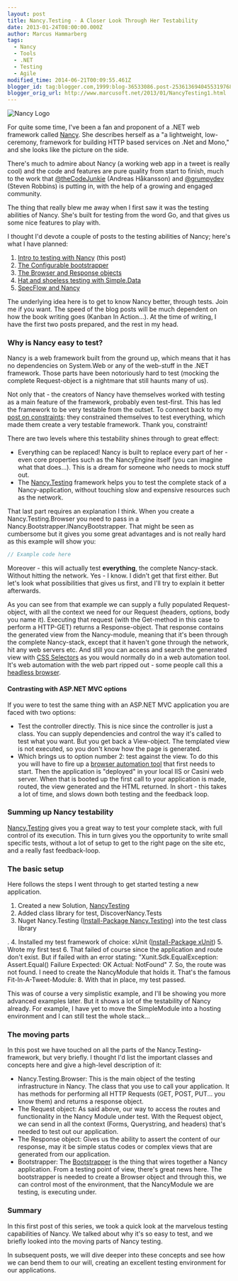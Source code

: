 ```yaml
---
layout: post
title: Nancy.Testing - A Closer Look Through Her Testability
date: 2013-01-24T08:00:00.000Z
author: Marcus Hammarberg
tags:
  - Nancy
  - Tools
  - .NET
  - Testing
  - Agile
modified_time: 2014-06-21T00:09:55.461Z
blogger_id: tag:blogger.com,1999:blog-36533086.post-2536136940455319768
blogger_orig_url: http://www.marcusoft.net/2013/01/NancyTesting1.html
---
```


![Nancy Logo](http://nancyfx.org/images/logo.png)

For quite some time, I've been a fan and proponent of a .NET web framework called [Nancy](http://www.nancyfx.org/). She describes herself as a "a lightweight, low-ceremony, framework for building HTTP based services on .Net and Mono," and she looks like the picture on the side.

There's much to admire about Nancy (a working web app in a tweet is really cool) and the code and features are pure quality from start to finish, much to the work that [@theCodeJunkie](http://thecodejunkie/) (Andreas Håkansson) and [@grumpydev](https://twitter.com/Grumpydev) (Steven Robbins) is putting in, with the help of a growing and engaged community.

The thing that really blew me away when I first saw it was the testing abilities of Nancy. She's built for testing from the word Go, and that gives us some nice features to play with.

I thought I'd devote a couple of posts to the testing abilities of Nancy; here's what I have planned:

1. [Intro to testing with Nancy](http://www.marcusoft.net/2013/01/NancyTesting1.html) (this post)
2. [The Configurable bootstrapper](http://www.marcusoft.net/2013/01/NancyTesting2.html)
3. [The Browser and Response objects](http://www.marcusoft.net/2013/01/NancyTesting3.html)
4. [Hat and shoeless testing with Simple.Data](http://www.marcusoft.net/2013/02/NancyTesting4.html)
5. [SpecFlow and Nancy](http://www.marcusoft.net/2013/02/NancyTesting5.html)

The underlying idea here is to get to know Nancy better, through tests. Join me if you want. The speed of the blog posts will be much dependent on how the book writing goes (Kanban In Action...). At the time of writing, I have the first two posts prepared, and the rest in my head.

### Why is Nancy easy to test?

Nancy is a web framework built from the ground up, which means that it has no dependencies on System.Web or any of the web-stuff in the .NET framework. Those parts have been notoriously hard to test (mocking the complete Request-object is a nightmare that still haunts many of us).

Not only that - the creators of Nancy have themselves worked with testing as a main feature of the framework, probably even test-first. This has led the framework to be very testable from the outset. To connect back to my [post on constraints](http://www.marcusoft.net/2013/01/on-constraints.html): they constrained themselves to test everything, which made them create a very testable framework. Thank you, constraint!

There are two levels where this testability shines through to great effect:

- Everything can be replaced! Nancy is built to replace every part of her - even core properties such as the NancyEngine itself (you can imagine what that does...). This is a dream for someone who needs to mock stuff out.
- The [Nancy.Testing](http://nancy.testing/) framework helps you to test the complete stack of a Nancy-application, without touching slow and expensive resources such as the network.

That last part requires an explanation I think. When you create a Nancy.Testing.Browser you need to pass in a Nancy.Bootstrapper.INancyBootstrapper. That might be seen as cumbersome but it gives you some great advantages and is not really hard as this example will show you:

```csharp
// Example code here
```

Moreover - this will actually test **everything**, the complete Nancy-stack. Without hitting the network. Yes - I know. I didn't get that first either. But let's look what possibilities that gives us first, and I'll try to explain it better afterwards.

As you can see from that example we can supply a fully populated Request-object, with all the context we need for our Request (headers, options, body you name it).
Executing that request (with the Get-method in this case to perform a HTTP-GET) returns a Response-object. That response contains the generated view from the Nancy-module, meaning that it's been through the complete Nancy-stack, except that it haven't gone through the network, hit any web servers etc. And still you can access and search the generated view with [CSS Selectors](http://www.w3.org/TR/CSS2/selector.html) as you would normally do in a web automation tool. It's web automation with the web part ripped out - some people call this a [headless browser](http://blog.arhg.net/2009/10/what-is-headless-browser.html).

#### Contrasting with ASP.NET MVC options

If you were to test the same thing with an ASP.NET MVC application you are faced with two options:

- Test the controller directly. This is nice since the controller is just a class. You can supply dependencies and control the way it's called to test what you want. But you get back a View-object. The templated view is not executed, so you don't know how the page is generated.
- Which brings us to option number 2: test against the view. To do this you will have to fire up a [browser automation tool](http://www.marcusoft.net/2012/05/specflow-page-objects-and.html) that first needs to start. Then the application is "deployed" in your local IIS or Casini web server. When that is booted up the first call to your application is made, routed, the view generated and the HTML returned. In short - this takes a lot of time, and slows down both testing and the feedback loop.

### Summing up Nancy testability

[Nancy.Testing](http://nancy.testing/) gives you a great way to test your complete stack, with full control of its execution. This in turn gives you the opportunity to write small specific tests, without a lot of setup to get to the right page on the site etc, and a really fast feedback-loop.

### The basic setup

Here follows the steps I went through to get started testing a new application.

1. Created a new Solution, [NancyTesting](https://github.com/marcusoftnet/DiscoveringNancyThroughTests)
2. Added class library for test, DiscoverNancy.Tests
3. Nuget Nancy.Testing ([Install-Package Nancy.Testing](http://nuget.org/packages/Nancy.Testing)) into the test class library

.
4. Installed my test framework of choice: xUnit ([Install-Package xUnit](http://install-package%20xunit/))
5. Wrote my first test
6. That failed of course since the application and route don't exist. But if failed with an error stating: "Xunit.Sdk.EqualException: Assert.Equal() Failure Expected: OK Actual: NotFound"
7. So, the route was not found. I need to create the NancyModule that holds it. That's the famous Fit-In-A-Tweet-Module:
8. With that in place, my test passed.

This was of course a very simplistic example, and I'll be showing you more advanced examples later. But it shows a lot of the testability of Nancy already. For example, I have yet to move the SimpleModule into a hosting environment and I can still test the whole stack...

### The moving parts

In this post we have touched on all the parts of the Nancy.Testing-framework, but very briefly. I thought I'd list the important classes and concepts here and give a high-level description of it:

- Nancy.Testing.Browser: This is the main object of the testing infrastructure in Nancy. The class that you use to call your application. It has methods for performing all HTTP Requests (GET, POST, PUT... you know them) and returns a response object.
- The Request object: As said above, our way to access the routes and functionality in the Nancy Module under test. With the Request object, we can send in all the context (Forms, Querystring, and headers) that's needed to test out our application.
- The Response object: Gives us the ability to assert the content of our response, may it be simple status codes or complex views that are generated from our application.
- Bootstrapper: The [Bootstrapper](https://github.com/NancyFx/Nancy/wiki/Bootstrapper) is the thing that wires together a Nancy application. From a testing point of view, there's great news here. The bootstrapper is needed to create a Browser object and through this, we can control most of the environment, that the NancyModule we are testing, is executing under.

### Summary

In this first post of this series, we took a quick look at the marvelous testing capabilities of Nancy. We talked about why it's so easy to test, and we briefly looked into the moving parts of Nancy testing.

In subsequent posts, we will dive deeper into these concepts and see how we can bend them to our will, creating an excellent testing environment for our applications.